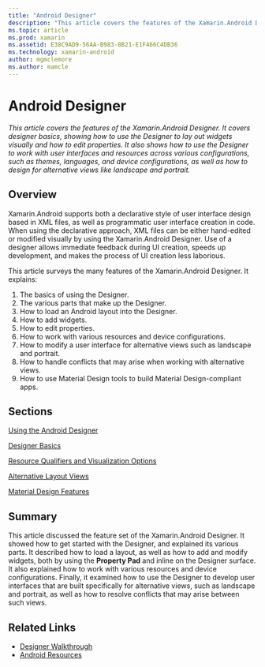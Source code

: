 ```yaml
---
title: "Android Designer"
description: "This article covers the features of the Xamarin.Android Designer. It covers designer basics, showing how to use the Designer to lay out widgets visually and how to edit properties. It also shows how to use the Designer to work with user interfaces and resources across various configurations, such as themes, languages, and device configurations, as well as how to design for alternative views like landscape and portrait."
ms.topic: article
ms.prod: xamarin
ms.assetid: E38C9AD9-56AA-B983-8B21-E1F466C4DB36
ms.technology: xamarin-android
author: mgmclemore
ms.author: mamcle
---
```


# Android Designer

_This article covers the features of the Xamarin.Android Designer. It covers designer basics, showing how to use the Designer to lay out widgets visually and how to edit properties. It also shows how to use the Designer to work with user interfaces and resources across various configurations, such as themes, languages, and device configurations, as well as how to design for alternative views like landscape and portrait._

<a name="Overview" />

## Overview

Xamarin.Android supports both a declarative style of user interface design
based in XML files, as well as programmatic user interface creation in code.
When using the declarative approach, XML files can be either hand-edited or
modified visually by using the Xamarin.Android Designer. Use of a designer
allows immediate feedback during UI creation, speeds up development, and makes
the process of UI creation less laborious.

This article surveys the many features of the Xamarin.Android Designer. It
explains:

1.  The basics of using the Designer.
2.  The various parts that make up the Designer.
3.  How to load an Android layout into the Designer.
4.  How to add widgets.
5.  How to edit properties.
6.  How to work with various resources and device configurations.
7.  How to modify a user interface for alternative views such as landscape and portrait. 
8.  How to handle conflicts that may arise when working with alternative views. 
9.  How to use Material Design tools to build Material Design-compliant apps.


<a name="Sections" />

## Sections

 [Using the Android Designer](~/android/user-interface/android-designer/designer-walkthrough.md)

 [Designer Basics](~/android/user-interface/android-designer/designer-basics.md)

 [Resource Qualifiers and Visualization Options](~/android/user-interface/android-designer/resource-qualifiers.md)

 [Alternative Layout Views](~/android/user-interface/android-designer/alternative-layout-views.md)

 [Material Design Features](~/android/user-interface/android-designer/material-design-features.md)


<a name="Summary" />

## Summary

This article discussed the feature set of the Xamarin.Android Designer. 
It showed how to get started with the Designer, and explained its 
various parts. It described how to load a layout, as well as how to add 
and modify widgets, both by using the **Property Pad** and inline on 
the Designer surface. It also explained how to work with various 
resources and device configurations. Finally, it examined how to use 
the Designer to develop user interfaces that are built specifically for 
alternative views, such as landscape and portrait, as well as how to 
resolve conflicts that may arise between such views. 



## Related Links

- [Designer Walkthrough](~/android/user-interface/android-designer/designer-walkthrough.md)
- [Android Resources](~/android/app-fundamentals/resources-in-android/index.md)
